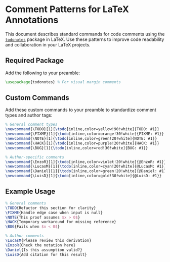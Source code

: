 # Comment Patterns for LaTeX Annotations

This document describes standard commands for code comments using the [`todonotes`](https://ctan.org/pkg/todonotes) package in LaTeX. Use these patterns to improve code readability and collaboration in your LaTeX projects.

## Required Package

Add the following to your preamble:
```latex
\usepackage{todonotes} % For visual margin comments
```

## Custom Commands

Add these custom commands to your preamble to standardize comment types and author tags:

```latex
% General comment types
\newcommand{\TODO}[1]{\todo[inline,color=yellow!90!white]{TODO: #1}}
\newcommand{\FIXME}[1]{\todo[inline,color=orange!30!white]{FIXME: #1}}
\newcommand{\NOTE}[1]{\todo[inline,color=green!20!white]{NOTE: #1}}
\newcommand{\HACK}[1]{\todo[inline,color=purple!20!white]{HACK: #1}}
\newcommand{\BUG}[1]{\todo[inline,color=red!30!white]{BUG: #1}}

% Author-specific comments
\newcommand{\EnzoR}[1]{\todo[inline,color=violet!20!white]{@EnzoR: #1}}
\newcommand{\LucasM}[1]{\todo[inline,color=cyan!20!white]{@LucasM: #1}}
\newcommand{\Daniel}[1]{\todo[inline,color=green!20!white]{@Daniel: #1}}
\newcommand{\LuisD}[1]{\todo[inline,color=gold!30!white]{@LuisD: #1}}
```

## Example Usage

```latex
% General comments
\TODO{Refactor this section for clarity}
\FIXME{Handle edge case when input is null}
\NOTE{This proof assumes $x > 0$}
\HACK{Temporary workaround for missing reference}
\BUG{Fails when $n < 0$}

% Author comments
\LucasM{Please review this derivation}
\EnzoR{Check the notation here}
\Daniel{Is this assumption valid?}
\LuisD{Add citation for this result}
```
